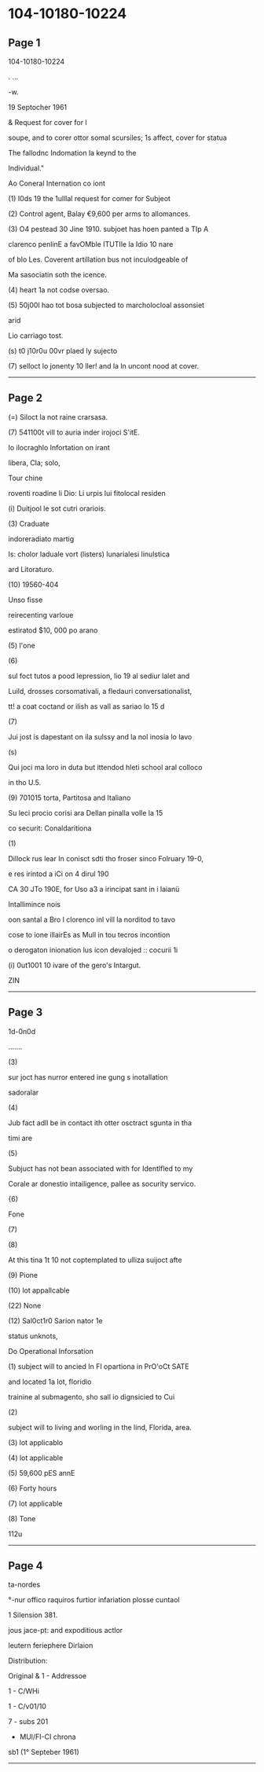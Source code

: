 # 104-10180-10224

## Page 1

104-10180-10224

. ...

-w.

19 Septocher 1961

& Request for cover for l

soupe, and to corer ottor somal scursiles; 1s affect, cover for statua

The fallodnc Indomation la keynd to the

Individual."

Ao Coneral Internation co iont

(1) I0ds 19 the 1ulllal request for comer for Subjeot

(2) Control agent, Balay €9,600 per arms to allomances.

(3) O4 pestead 30 Jine 1910. subjoet has hoen panted a TIp A

clarenco penlinE a favOMble ITUTIle la Idio 10 nare

of blo Les. Coverent artillation bus not inculodgeable of

Ma sasociatin soth the icence.

(4) heart 1a not codse oversao.

(5) 50j00l hao tot bosa subjected to marcholocloal assonsiet

arid

Lio carriago tost.

(s) t0 j10r0u 00vr plaed ly sujecto

(7) selloct lo jonenty 10 ller! and la ln uncont nood at cover.

---

## Page 2

(=) Siloct la not raine crarsasa.

(7) 541100t vill to auria inder irojoci S'itE.

Io ilocraghlo Infortation on irant

libera, Cla; solo,

Tour chine

roventi roadine li Dio: Li urpis lui fitolocal residen

(i) Duitjool le sot cutri orariois.

(3) Craduate

indoreradiato martig

Is: cholor laduale vort (listers) lunarialesi linulstica

ard Litoraturo.

(10) 19560-404

Unso fisse

reirecenting varloue

estiratod $10, 000 po arano

(5) l'one

(6)

sul foct tutos a pood lepression, lio 19 al sediur lalet and

Luild, drosses corsomativali, a fledauri conversationalist,

tt! a coat coctand or ilish as vall as sariao lo 15 d

(7)

Jui jost is dapestant on ila sulssy and la nol inosia lo lavo

(s)

Qui joci ma loro in duta but ittendod hleti school aral colloco

in tho U.5.

(9) 701015 torta, Partitosa and Italiano

Su leci procio corisi ara Dellan pinalla volle la 15

co securit: Conaldaritiona

(1)

Dillock rus lear In conisct sdti tho froser sinco Folruary 19-0,

e res irintod a iCi on 4 dirul 190

CA 30 JTo 190E, for Uso a3 a irincipat sant in i laianü

Intallimince nois

oon santal a Bro l clorenco inl vill la norditod to tavo

cose to ione illairEs as Mull in tou tecros incontion

o derogaton inionation lus icon devalojed :: cocurii 1i

(i) 0ut1001 10 ivare of the gero's Intargut.

ZIN

---

## Page 3

1d-0n0d

.......

(3)

sur joct has nurror entered ine gung s inotallation

sadoralar

(4)

Jub fact adll be in contact ith otter osctract sgunta in tha

timi are

(5)

Subjuct has not bean associated with for Identlfled to my

Corale ar donestio intailigence, pallee as socurity servico.

{6)

Fone

(7)

(8)

At this tina 1t 10 not coptemplated to ulliza suijoct afte

(9) Pione

(10) lot appallcable

(22) None

(12) Sal0ct1r0 Sarion nator 1e

status unknots,

Do Operational Inforsation

(1) subject will to ancied In FI opartiona in PrO'oCt SATE

and located 1a lot, floridio

trainine al submagento, sho sall io dignsicied to Cui

(2)

subject will to living and worling in the lind, Florida, area.

(3) lot applicablo

(4) lot applicable

(5) 59,600 pES annE

(6) Forty hours

(7) lot applicable

(8) Tone

112u

---

## Page 4

ta-nordes

°-nur offico raquiros furtior infariation plosse cuntaol

1 Silension 381.

jous jace-pt: and expoditious actlor

leutern feriephere Dirlaion

Distribution:

Original & 1 - Addressoe

1 - C/WHi

1 - C/v01/10

7 - subs 201

- MUl/FI-CI chrona

sb1 (1° Septeber 1961)

---

